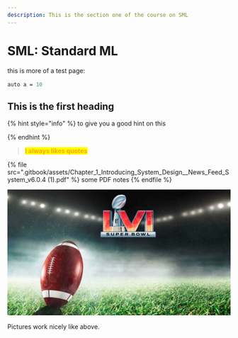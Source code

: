 ```yaml
---
description: This is the section one of the course on SML
---
```


# SML: Standard ML

this is more of a test page:



```sml
auto a = 10
```

## This is the first heading

{% hint style="info" %}
to give you a good hint on this


{% endhint %}

> <mark style="color:orange;">**I always likes quotes**</mark>

{% file src=".gitbook/assets/Chapter_1_Introducing_System_Design__News_Feed_System_v6.0.4 (1).pdf" %}
some PDF notes
{% endfile %}

![](<.gitbook/assets/super bowl 2022.jpeg>)

Pictures work nicely like above.

